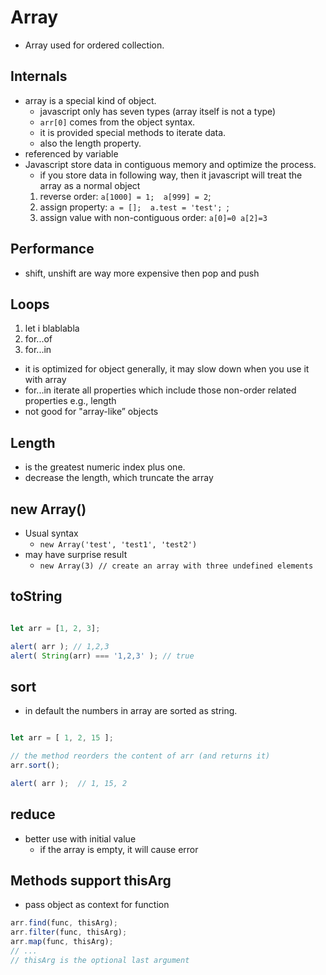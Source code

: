 # Array
* Array used for ordered collection.


## Internals

* array is a special kind of object.
  * javascript only has seven types (array itself is not a type)
  * `arr[0]` comes from the object syntax.
  * it is provided special methods to iterate data.
  * also the length property.
* referenced by variable
* Javascript store data in contiguous memory and optimize the process.
  * if you store data in following way, then it javascript will treat the array as a normal object
   1. reverse order: `a[1000] = 1;  a[999] = 2`;
   2. assign property: `a = [];  a.test = 'test'; `;
   3. assign value with non-contiguous order: `a[0]=0 a[2]=3`

## Performance
* shift, unshift are way more expensive then pop and push

## Loops
1. let i blablabla
2. for...of
3. for...in
  * it is optimized for object generally, it may slow down when you use it with array
  * for...in iterate all properties which include those non-order related properties e.g., length
  * not good for "array-like” objects


## Length
* is the greatest numeric index plus one.
* decrease the length, which truncate the array


## new Array()
* Usual syntax
  * `new Array('test', 'test1', 'test2')`
* may have surprise result
  * `new Array(3) // create an array with three undefined elements`

## toString
```js

let arr = [1, 2, 3];

alert( arr ); // 1,2,3
alert( String(arr) === '1,2,3' ); // true

```

## sort
* in default the numbers in array are sorted as string.

```js

let arr = [ 1, 2, 15 ];

// the method reorders the content of arr (and returns it)
arr.sort();

alert( arr );  // 1, 15, 2

```

## reduce
* better use with initial value
  * if the array is empty, it will cause error

## Methods support thisArg
* pass object as context for function
```js
arr.find(func, thisArg);
arr.filter(func, thisArg);
arr.map(func, thisArg);
// ...
// thisArg is the optional last argument

```
